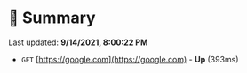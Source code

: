 # 📖 Summary
Last updated: **9/14/2021, 8:00:22 PM**

- `GET` [https://google.com](https://google.com) - **Up** (393ms)
